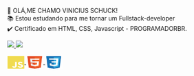 👋 OLÁ,ME CHAMO VINICIUS SCHUCK! <br>
📚 Estou estudando para me tornar um Fullstack-developer<br>
✔️ Certificado em HTML, CSS, Javascript - PROGRAMADORBR.

<a href="https://github.com/viniekj">
  <img height="180em" src="https://github-readme-stats.vercel.app/api?username=viniekj&show_icons=true&theme=dark&include_all_commits=true&count_private=true"/>
  <img height="180em" src="https://github-readme-stats.vercel.app/api/top-langs/?username=viniekj&layout=compact&langs_count=7&theme=dark"/>
  
  <div style="display: inline_block"><br>
  <img align="center" alt="vinie-Js" height="30" width="40" src="https://raw.githubusercontent.com/devicons/devicon/master/icons/javascript/javascript-plain.svg">
  <img align="center" alt="vinie-HTML" height="30" width="40" src="https://raw.githubusercontent.com/devicons/devicon/master/icons/html5/html5-original.svg">
  <img align="center" alt="vinie-CSS" height="30" width="40" src="https://raw.githubusercontent.com/devicons/devicon/master/icons/css3/css3-original.svg">
  
</div>







<!---
viniekj/viniekj is a ✨ special ✨ repository because its `README.md` (this file) appears on your GitHub profile.
You can click the Preview link to take a look at your changes.
--->
